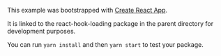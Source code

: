 This example was bootstrapped with [Create React App](https://github.com/facebook/create-react-app).

It is linked to the react-hook-loading package in the parent directory for development purposes.

You can run `yarn install` and then `yarn start` to test your package.
